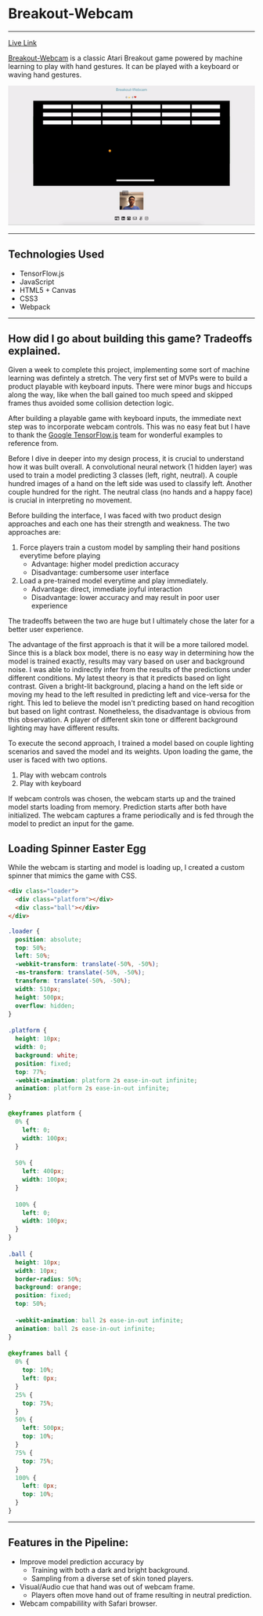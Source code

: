 # Breakout-Webcam

___
[Live Link](https://huangtonyj.github.io/Breakout-Webcam/)

[Breakout-Webcam](https://huangtonyj.github.io/Breakout-Webcam/) is a classic Atari Breakout game powered by machine learning to play with hand gestures. It can be played with a keyboard or waving hand gestures.

![alt text](assets/images/breakout.gif "Breakout Intro GIF")

___

## Technologies Used

* TensorFlow.js
* JavaScript
* HTML5 + Canvas
* CSS3
* Webpack

___

## How did I go about building this game? Tradeoffs explained.

Given a week to complete this project, implementing some sort of machine learning was defintely a stretch. The very first set of MVPs were to build a product playable with keyboard inputs. There were minor bugs and hiccups along the way, like when the ball gained too much speed and skipped frames thus avoided some collision detection logic.

After building a playable game with keyboard inputs, the immediate next step was to incorporate webcam controls. This was no easy feat but I have to thank the [Google TensorFlow.js](https://js.tensorflow.org/) team for wonderful examples to reference from. 

Before I dive in deeper into my design process, it is crucial to understand how it was built overall. A convolutional neural network (1 hidden layer) was used to train a model predicting 3 classes (left, right, neutral). A couple hundred images of a hand on the left side was used to classify left. Another couple hundred for the right. The neutral class (no hands and a happy face) is crucial in interpreting no movement.

Before building the interface, I was faced with two product design approaches and each one has their strength and weakness. The two approaches are:

1. Force players train a custom model by sampling their hand positions everytime before playing
    * Advantage: higher model prediction accuracy
    * Disadvantage: cumbersome user interface
2. Load a pre-trained model everytime and play immediately.
    * Advantage: direct, immediate joyful interaction
    * Disadvantage: lower accuracy and may result in poor user experience

The tradeoffs between the two are huge but I ultimately chose the later for a better user experience.

The advantage of the first approach is that it will be a more tailored model. Since this is a black box model, there is no easy way in determining how the model is trained exactly, results may vary based on user and background noise. I was able to indirectly infer from the results of the predictions under different conditions. My latest theory is that it predicts based on light contrast. Given a bright-lit background, placing a hand on the left side or moving my head to the left resulted in predicting left and vice-versa for the right. This led to believe the model isn't predicting based on hand recogition but based on light contrast. Nonetheless, the disadvantage is obvious from this observation. A player of different skin tone or different background lighting may have different results.

To execute the second approach, I trained a model based on couple lighting scenarios and saved the model and its weights. Upon loading the game, the user is faced with two options.

1. Play with webcam controls
2. Play with keyboard

If webcam controls was chosen, the webcam starts up and the trained model starts loading from memory. Prediction starts after both have initialized. The webcam captures a frame periodically and is fed through the model to predict an input for the game.

## Loading Spinner Easter Egg

While the webcam is starting and model is loading up, I created a custom spinner that mimics the game with CSS.

```html
<div class="loader">
  <div class="platform"></div>
  <div class="ball"></div>
</div>
```

```css
.loader {
  position: absolute;
  top: 50%;
  left: 50%;
  -webkit-transform: translate(-50%, -50%);
  -ms-transform: translate(-50%, -50%);
  transform: translate(-50%, -50%);
  width: 510px;
  height: 500px;
  overflow: hidden;
}

.platform {
  height: 10px;
  width: 0;
  background: white;
  position: fixed;
  top: 77%;
  -webkit-animation: platform 2s ease-in-out infinite;
  animation: platform 2s ease-in-out infinite;
}

@keyframes platform {
  0% {
    left: 0;
    width: 100px;
  }

  50% {
    left: 400px;
    width: 100px;
  }

  100% {
    left: 0;
    width: 100px;
  }
}

.ball {
  height: 10px;
  width: 10px;
  border-radius: 50%;
  background: orange;
  position: fixed;
  top: 50%;

  -webkit-animation: ball 2s ease-in-out infinite;
  animation: ball 2s ease-in-out infinite;
}

@keyframes ball {
  0% {
    top: 10%;
    left: 0px;
  }
  25% {
    top: 75%;
  }
  50% {
    left: 500px;
    top: 10%;
  }
  75% {
    top: 75%;
  } 
  100% {
    left: 0px;
    top: 10%;
  }
}
```

___

## Features in the Pipeline:

* Improve model prediction accuracy by
    * Training with both a dark and bright background.
    * Sampling from a diverse set of skin toned players.
* Visual/Audio cue that hand was out of webcam frame.
    * Players often move hand out of frame resulting in neutral prediction.
* Webcam compabilility with Safari browser.